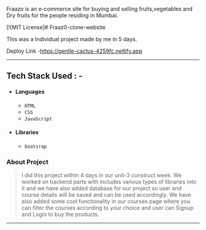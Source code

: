 

Fraazo is an e-commerce site for buying and selling fruits,vegetables and Dry fruits for the 
people residing in Mumbai.





[![MIT License]# Fraaz0-clone-website

This was a Individual project made by me in 5 days.



  Deploy Link -https://gentle-cactus-4259fc.netlify.app 

---

## Tech Stack Used : -

- #### Languages
  - `HTML`
  - `CSS`
  - `JavaScript `
  

- #### Libraries
  - `bootsrap`
  



### About Project

> I did this project within 4 days in our unit-3 construct week. We worked on backend parts with includes various types of libraries into it and we have also added database for our project so user and course details will be saved and can be used accordingly. We have also added some cool functionality in our courses page where you can filter the courses according to your choice and user can Signup and Login to buy the products.

---

